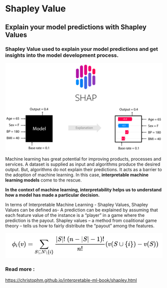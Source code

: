 <h1>Shapley Value</h1>

<h2>Explain your model predictions with Shapley Values</h2>

<h3>Shapley Value used to explain your model predictions and get insights into the model development process.</h3>

<img src="imgs/shap_header.svg" alt="shapley">

<p>
    Machine learning has great potential for improving products, 
    processes and services. A dataset is supplied as input and algorithms produce the desired output. 
    But, algorithms do not explain their predictions. 
    It acts as a barrier to the adoption of machine learning. 
    In this case, <b>interpretable machine learning models</b> come to the rescue.
</p>

<b>
    In the context of machine learning, 
    interpretability helps us to understand how a model has made a particular decision.
</b>

<p>
    In terms of Interpretable Machine Learning - Shapley Values, Shapley Values can be defined as-
    A prediction can be explained by assuming that each feature value of the instance is a “player” 
    in a game where the prediction is the payout. 
    Shapley values – a method from coalitional game theory – tells us how to fairly distribute the “payout” 
    among the features.
</p>
<img src="imgs/sh1.webp" alt="shapley">


### Read more :
https://christophm.github.io/interpretable-ml-book/shapley.html
